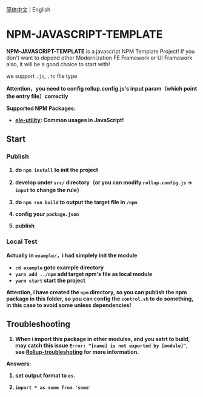 [简体中文]((./README.zh-CN.md)) | English

# NPM-JAVASCRIPT-TEMPLATE

<b>NPM-JAVASCRIPT-TEMPLATE</b> is a javascript NPM Template Project! If you don't want to depend other Modernization FE Framework or UI Framework also, it will be a good choice to start with!

we support `.js`, `.ts` file type

<b>Attention，you need to config rollup.config.js's input param（which point the entry file）correctly<b>

Supported NPM Packages:

- [ele-utility](https://www.npmjs.com/package/ele-utility): Common usages in JavaScript!

## Start

### Publish

1. do `npm install` to init the project

2. develop under `src/` directory（or you can modify `rollup.config.js` -> `input` to change the rule）

3. do `npm run build` to output the target file in `/npm`

4. config your `package.json`

5. publish


### Local Test

Actually in `example/`，i had simplely init the module

- `cd example` goto example directory
- `yarn add ../npm` add target npm's file as local module
- `yarn start` start the project

Attention, i have created the `npm` directory, so you can publish the npm package in this folder, so you can config the `control.sh` to do something, in this case to avoid some unless dependencies!

## Troubleshooting

1. When i import this package in other modules, and you satrt to build, may catch this issue `Error: "[name] is not exported by [module]"`, see [Rollup-troubleshoting](https://rollupjs.org/guide/en/#error-name-is-not-exported-by-module) for more information.

Answers: 

1. set output format to `es`.

2. `import * as some from 'some'`


